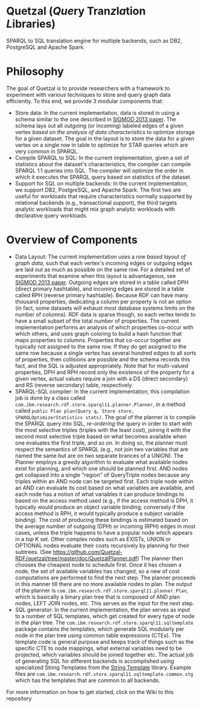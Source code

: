 Quetzal (*Que*ry Tran*z*l*a*tion *L*ibraries)
=======

SPARQL to SQL translation engine for multiple backends, such as DB2, PostgreSQL and Apache Spark.   

# Philosophy
The goal of Quetzal is to provide researchers with a framework to experiment with various techniques to store and query graph data efficiently.  To this end, we provide 3 modular components that:
* Store data:  In the current implementation, data is stored in using a schema similar to the one described in [SIGMOD 2013 paper](http://dl.acm.org/citation.cfm?id=2463718).  The schema lays out all outgoing (or incoming) labeled edges of a given vertex *based on the analysis of data characteristics* to optimize storage for a given dataset.  The goal in the layout is to store the data for a given vertex on a single row in table to optimize for STAR queries which are very common in SPARQL.  
* Compile SPARQL to SQL:  In the current implementation, given a set of statistics about the dataset's characteristics, the compiler can compile SPARQL 1.1 queries into SQL.  The compiler will optimize the order in which it executes the SPARQL query based on statistics of the dataset.
* Support for SQL on multiple backends:  In the current implementation, we support DB2, PostgreSQL, and Apache Spark.  The first two are useful for workloads that require characteristics normally supported by relational backends (e.g., transactional support), the third targets analytic workloads that might mix graph analytic workloads with declarative query workloads. 

# Overview of Components
* Data Layout:  The current implementation uses a *row based layout of graph data*, such that each vertex's incoming edges or outgoing edges are laid out as much as possible on the same row.  For a detailed set of experiments that examine when this layout is advantageous, see [SIGMOD 2013 paper](http://dl.acm.org/citation.cfm?id=2463718).  Outgoing edges are stored in a table called DPH (direct primary hashtable), and incoming edges are stored in a table called RPH (reverse primary hashtable).  Because RDF can have many thousand properties, dedicating a column per property is not an option (in fact, some datasets will exhaust most database systems limits on the number of columns).  RDF data is sparse though, so each vertex tends to have a small subset of the total number of properties.  The current implementation performs an analysis of which properties co-occur with which others, and uses graph coloring to build a hash function that maps properties to columns.  Properties that co-occur together are typically not assigned to the same row.  If they do get assigned to the same row because a single vertex has several hundred edges to all sorts of properties, then collisions are possible and the schema records this fact, and the SQL is adjusted appropriately.  Note that for multi-valued properties, DPH and RPH record only the existence of the property for a given vertex, actual values require a join with a DS (direct secondary) and RS (reverse secondary) table, respectively.
* SPARQL-SQL compiler:  In the current implementation, this compilation job is done by a class called ``com.ibm.research.rdf.store.sparql11.planner.Planner``, in a method called ``public Plan plan(Query q, Store store, SPARQLOptimizerStatistics stats)``.  The goal of the planner is to compile the SPARQL query into SQL, *re-ordering* the query in order to start with the most selective triples (triples with the least cost), joining it with the second most selective triple based on what becomes available when one evaluates the first triple, and so on.  In doing so, the planner must respect the semantics of SPARQL (e.g., not join two variables that are named the same but are on two separate brances of a UNION).  The Planner employs a greedy algorithm to evaluate what available nodes exist for planning, and which one should be planned first.  AND nodes get collapsed into a single "region" of QueryTriple nodes because any triples within an AND node can be targeted first.  Each triple node within an AND can evaluate its cost based on what variables are available, and each node has a notion of what variables it can produce bindings to based on the access method used (e.g., if the access method is DPH, it typically would produce an object variable binding; conversely if the access method is RPH, it would typically produce a subject variable binding).  The cost of producing these bindings is estimated based on the average number of outgoing (DPH) or incoming (RPH) edges in most cases, unless the triple happens to have a popular node which appears in a *top K* set.  Other complex nodes such as EXISTs, UNION or OPTIONAL nodes evaluate their costs recursively by planning for their subtrees. (See https://github.com/Quetzal-RDF/quetzal/tree/master/doc/QuetzalPlanner.pdf)  The planner then chooses the cheapest node to schedule first.  Once it has chosen a node, the set of available variables has changed, so a new of cost computations are performed to find the next step.  The planner proceeds in this manner till there are no more available nodes to plan.  The output of the planner is ``com.ibm.research.rdf.store.sparql11.planner.Plan``, which is basically a binary plan tree that is composed of AND plan nodes, LEFT JOIN nodes, etc.  This serves as the input for the next step.
* SQL generator:  In the current implementation, the plan serves as input to a number of SQL templates, which get created for every type of node in the plan tree.  The ``com.ibm.research.rdf.store.sparql11.sqltemplate`` package contains the templates, which generate SQL modularly per node in the plan tree using common table expressions (CTEs).  The template code is general purpose and keeps track of things such as the specific CTE to node mappings, what external variables need to be projected, which variables should be joined together etc.  The actual job of generating SQL for different backends is accomplished using specialized String Templates from the [String Template](http://www.stringtemplate.org) library.  Example files are ``com.ibm.research.rdf.store.sparql11.sqltemplate.common.stg`` which has the templates that are common to all backends.

For more information on how to get started, click on the Wiki to this repository
